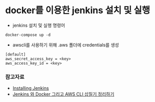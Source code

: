 # docker를 이용한 jenkins 설치 및 실행

- jenkins 설치 및 실행 명령어

```
docker-compose up -d
```

- awscli를 사용하기 위해 .aws 폴더에 credentials를 생성

```
[default]
aws_secret_access_key = <key>
aws_access_key_id = <key>
```


### 참고자료

- [Installing Jenkins](https://www.jenkins.io/doc/book/installing/)
- [Jenkins 와 Docker 그리고 AWS CLI 삽질기 정리하기](https://medium.com/@pks2974/jenkins-%EC%99%80-docker-%EA%B7%B8%EB%A6%AC%EA%B3%A0-aws-cli-%EC%82%BD%EC%A7%88%EA%B8%B0-%EC%A0%95%EB%A6%AC%ED%95%98%EA%B8%B0-e728986960e2)